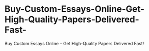 # Buy-Custom-Essays-Online-Get-High-Quality-Papers-Delivered-Fast-
Buy Custom Essays Online – Get High-Quality Papers Delivered Fast!
